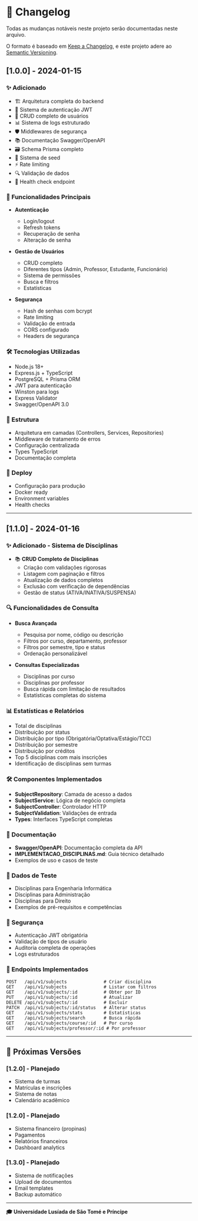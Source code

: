 # 📝 Changelog

Todas as mudanças notáveis neste projeto serão documentadas neste arquivo.

O formato é baseado em [Keep a Changelog](https://keepachangelog.com/pt-BR/1.0.0/),
e este projeto adere ao [Semantic Versioning](https://semver.org/lang/pt-BR/).

## [1.0.0] - 2024-01-15

### ✨ Adicionado
- 🏗️ Arquitetura completa do backend
- 🔐 Sistema de autenticação JWT
- 👥 CRUD completo de usuários
- 📊 Sistema de logs estruturado
- 🛡️ Middlewares de segurança
- 📚 Documentação Swagger/OpenAPI
- 🗃️ Schema Prisma completo
- 🌱 Sistema de seed
- ⚡ Rate limiting
- 🔍 Validação de dados
- 📄 Health check endpoint

### 🎯 Funcionalidades Principais
- **Autenticação**
  - Login/logout
  - Refresh tokens
  - Recuperação de senha
  - Alteração de senha

- **Gestão de Usuários**
  - CRUD completo
  - Diferentes tipos (Admin, Professor, Estudante, Funcionário)
  - Sistema de permissões
  - Busca e filtros
  - Estatísticas

- **Segurança**
  - Hash de senhas com bcrypt
  - Rate limiting
  - Validação de entrada
  - CORS configurado
  - Headers de segurança

### 🛠️ Tecnologias Utilizadas
- Node.js 18+
- Express.js + TypeScript
- PostgreSQL + Prisma ORM
- JWT para autenticação
- Winston para logs
- Express Validator
- Swagger/OpenAPI 3.0

### 📁 Estrutura
- Arquitetura em camadas (Controllers, Services, Repositories)
- Middleware de tratamento de erros
- Configuração centralizada
- Types TypeScript
- Documentação completa

### 🚀 Deploy
- Configuração para produção
- Docker ready
- Environment variables
- Health checks

---

## [1.1.0] - 2024-01-16

### ✨ Adicionado - Sistema de Disciplinas
- 📚 **CRUD Completo de Disciplinas**
  - Criação com validações rigorosas
  - Listagem com paginação e filtros
  - Atualização de dados completos
  - Exclusão com verificação de dependências
  - Gestão de status (ATIVA/INATIVA/SUSPENSA)

### 🔍 Funcionalidades de Consulta
- **Busca Avançada**
  - Pesquisa por nome, código ou descrição
  - Filtros por curso, departamento, professor
  - Filtros por semestre, tipo e status
  - Ordenação personalizável

- **Consultas Especializadas**
  - Disciplinas por curso
  - Disciplinas por professor
  - Busca rápida com limitação de resultados
  - Estatísticas completas do sistema

### 📊 Estatísticas e Relatórios
- Total de disciplinas
- Distribuição por status
- Distribuição por tipo (Obrigatória/Optativa/Estágio/TCC)
- Distribuição por semestre
- Distribuição por créditos
- Top 5 disciplinas com mais inscrições
- Identificação de disciplinas sem turmas

### 🛠️ Componentes Implementados
- **SubjectRepository**: Camada de acesso a dados
- **SubjectService**: Lógica de negócio completa
- **SubjectController**: Controlador HTTP
- **SubjectValidation**: Validações de entrada
- **Types**: Interfaces TypeScript completas

### 📖 Documentação
- **Swagger/OpenAPI**: Documentação completa da API
- **IMPLEMENTACAO_DISCIPLINAS.md**: Guia técnico detalhado
- Exemplos de uso e casos de teste

### 🧪 Dados de Teste
- Disciplinas para Engenharia Informática
- Disciplinas para Administração
- Disciplinas para Direito
- Exemplos de pré-requisitos e competências

### 🔐 Segurança
- Autenticação JWT obrigatória
- Validação de tipos de usuário
- Auditoria completa de operações
- Logs estruturados

### 🎯 Endpoints Implementados
```
POST   /api/v1/subjects              # Criar disciplina
GET    /api/v1/subjects              # Listar com filtros
GET    /api/v1/subjects/:id          # Obter por ID
PUT    /api/v1/subjects/:id          # Atualizar
DELETE /api/v1/subjects/:id          # Excluir
PATCH  /api/v1/subjects/:id/status   # Alterar status
GET    /api/v1/subjects/stats        # Estatísticas
GET    /api/v1/subjects/search       # Busca rápida
GET    /api/v1/subjects/course/:id   # Por curso
GET    /api/v1/subjects/professor/:id # Por professor
```

---

## 🔮 **Próximas Versões**

### [1.2.0] - Planejado
- Sistema de turmas
- Matrículas e inscrições
- Sistema de notas
- Calendário acadêmico

### [1.2.0] - Planejado
- Sistema financeiro (propinas)
- Pagamentos
- Relatórios financeiros
- Dashboard analytics

### [1.3.0] - Planejado
- Sistema de notificações
- Upload de documentos
- Email templates
- Backup automático

---

**🎓 Universidade Lusíada de São Tomé e Príncipe** 